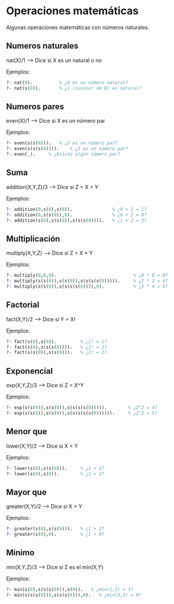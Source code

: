 # Operaciones matemáticas
Algunas operaciones matemáticas con números naturales.
## Numeros naturales
nat(X)/1 --> Dice si X es un natural o no

Ejemplos:
```prolog
?- nat(0).		    % ¿0 es un número natural?
?- nat(s(0)).		% ¿1 (sucesor de 0) es natural?
```
## Numeros pares
even(X)/1 --> Dice si X es un número par

Ejemplos:
```prolog
?- even(s(s(0))).	% ¿2 es un número par?
?- even(s(s(s(0)))).	% ¿3 es un número par?
?- even(_).		% ¿Existe algún número par?
```
## Suma
addition(X,Y,Z)/3 --> Dice si Z = X + Y

Ejemplos:
```prolog
?- addition(0,s(0),s(0)).               % ¿0 + 1 = 1?
?- addition(0,s(s(0)),0).               % ¿0 + 2 = 0?
?- addition(s(0),s(s(0)),s(s(s(0)))).	% ¿1 + 2 = 3?
```

## Multiplicación
multiply(X,Y,Z) --> Dice si Z = X * Y

Ejemplos:
```prolog
?- multiply(0,0,0).                             % ¿0 * 0 = 0?
?- multiply(s(s(0)),s(s(0)),s(s(s(s(0))))).     % ¿2 * 2 = 4?
?- multiply(s(s(0)),s(s(s(s(0)))),0).           % ¿2 * 4 = 0?
```

## Factorial
fact(X,Y)/2 --> Dice si Y = X!

Ejemplos:
```prolog
?- fact(s(0),s(0)).         % ¿1! = 1?
?- fact(s(0),s(s(s(0)))).   % ¿1! = 3?
?- fact(s(s(0)),s(s(0))).   % ¿2! = 2?
```
## Exponencial
exp(X,Y,Z)/3 --> Dice si Z = X^Y

Ejemplos:
```prolog
?- exp(s(s(0)),s(s(0)),s(s(s(s(0))))).        % ¿2^2 = 4?
?- exp(s(s(0)),s(s(0)),s(s(s(s(s(0)))))).     % ¿2^2 = 5?
```

## Menor que
lower(X,Y)/2 --> Dice si X < Y

Ejemplos:
```prolog
?- lower(s(0),s(s(0))).     % ¿1 < 2?
?- lower(s(0),s(0)).        % ¿1 < 1?
```
## Mayor que
greater(X,Y)/2 --> Dice si X > Y

Ejemplos:
```prolog
?- greater(s(0),s(s(0))).   % ¿1 > 2?
?- greater(s(0),0).         % ¿1 > 0?
```

## Minimo
min(X,Y,Z)/3 --> Dice si Z es el  min(X,Y)

Ejemplos:
```prolog
?- min(s(0),s(s(s(0))),s(0)).   % ¿min(1,3) = 1?
?- min(s(s(s(0))),s(s(s(0))),0).   % ¿min(3,3) = 0?
```
